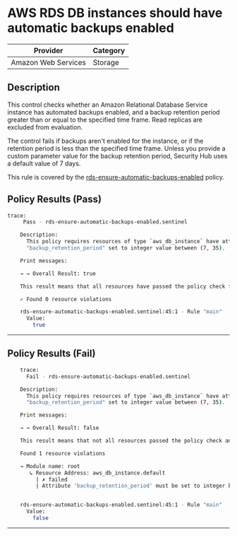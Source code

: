 # AWS RDS DB instances should have automatic backups enabled

| Provider            | Category |
|---------------------|----------|
| Amazon Web Services | Storage  |

## Description

This control checks whether an Amazon Relational Database Service instance has automated backups enabled, and a backup retention period greater than or equal to the specified time frame. 
Read replicas are excluded from evaluation. 

The control fails if backups aren't enabled for the instance, or if the retention period is less than the specified time frame. 
Unless you provide a custom parameter value for the backup retention period, Security Hub uses a default value of 7 days.

This rule is covered by the [rds-ensure-automatic-backups-enabled](https://github.com/hashicorp/policy-library-NIST-Policy-Set-for-AWS-Terraform/blob/main/policies/rds/rds-ensure-automatic-backups-enabled.sentinel) policy.

## Policy Results (Pass)
```bash
trace:
     Pass - rds-ensure-automatic-backups-enabled.sentinel

    Description:
      This policy requires resources of type `aws_db_instance` have attribute
      "backup_retention_period" set to integer value between (7, 35).

    Print messages:

    → → Overall Result: true

    This result means that all resources have passed the policy check for the policy rds-ensure-automatic-backups-enabled.

    ✓ Found 0 resource violations

    rds-ensure-automatic-backups-enabled.sentinel:45:1 - Rule "main"
      Value:
        true
```

---

## Policy Results (Fail)
```bash
    trace:
      Fail - rds-ensure-automatic-backups-enabled.sentinel

    Description:
      This policy requires resources of type `aws_db_instance` have attribute
      "backup_retention_period" set to integer value between (7, 35).

    Print messages:

    → → Overall Result: false

    This result means that not all resources passed the policy check and the protected behavior is not allowed for the policy rds-ensure-automatic-backups-enabled.

    Found 1 resource violations

    → Module name: root
       ↳ Resource Address: aws_db_instance.default
         | ✗ failed
         | Attribute 'backup_retention_period' must be set to integer between (7, 35) for 'aws_db_instance' resources. Refer to https://docs.aws.amazon.com/securityhub/latest/userguide/rds-controls.html#rds-11 for more details.


    rds-ensure-automatic-backups-enabled.sentinel:45:1 - Rule "main"
      Value:
        false      
```

---